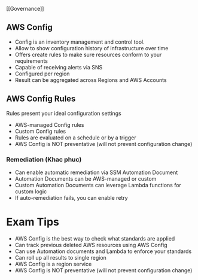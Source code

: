 [[Governance]]

## AWS Config

- Config is an inventory management and control tool. 
- Allow to show configuration history of infrastructure over time
- Offers create rules to make sure resources conform to your requirements
- Capable of receiving alerts via SNS
- Configured per region
- Result can be aggregated across Regions and AWS Accounts

## AWS Config Rules

Rules present your ideal configuration settings
- AWS-managed Config rules
- Custom Config rules
- Rules are evaluated on a schedule or by a trigger
- AWS Config is NOT preventative (will not prevent configuration change)

### Remediation (Khac phuc)

- Can enable automatic remediation via SSM Automation Document
- Automation Documents can be AWS-managed or custom
- Custom Automation Documents can leverage Lambda functions for custom logic
- If auto-remediation fails, you can enable retry

# Exam Tips

- AWS Config is the best way to check what standards are applied
- Can track previous deleted AWS resources using AWS Config
- Can use Automation documents and Lambda to enforce your standards
- Can roll up all results to single region
- AWS Config is a region service
- AWS Config is NOT preventative (will not prevent configuration change)